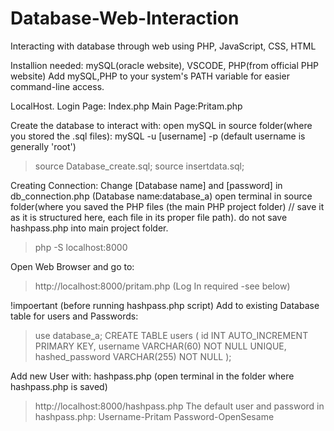# Database-Web-Interaction
Interacting with database through web using PHP, JavaScript, CSS, HTML

Installion needed: mySQL(oracle website), VSCODE, PHP(from official PHP website)
Add mySQL,PHP to your system's PATH variable for easier command-line access.

LocalHost. Login Page: Index.php
          Main Page:Pritam.php

Create the database to interact with:
open mySQL in source folder(where you stored the .sql files): mySQL -u [username] -p (default username is generally 'root')
> source Database_create.sql;
> source insertdata.sql;

Creating Connection:
Change [Database name] and [password] in db_connection.php (Database name:database_a)
open terminal in source folder(where you saved the PHP files (the main PHP project folder) // save it as it is structured here, each file in its proper file path).
do not save hashpass.php into main project folder.
> php -S localhost:8000

Open Web Browser and go to:
>http://localhost:8000/pritam.php  (Log In required -see below)

!impoertant (before running hashpass.php script)
Add to existing Database table for users and Passwords:
>use database_a;
CREATE TABLE users (
    id INT AUTO_INCREMENT PRIMARY KEY,
    username VARCHAR(60) NOT NULL UNIQUE,
    hashed_password VARCHAR(255) NOT NULL );

Add new User with: hashpass.php (open terminal in the folder where hashpass.php is saved) 
>http://localhost:8000/hashpass.php
The default user and password in hashpass.php: Username-Pritam Password-OpenSesame
